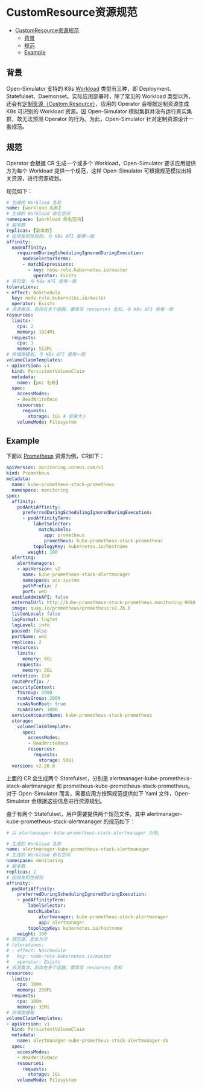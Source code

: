 # CustomResource资源规范

- [CustomResource资源规范](#customresource资源规范)
  - [背景](#背景)
  - [规范](#规范)
  - [Example](#example)

## 背景

Open-Simulator 支持的 K8s [Workload](https://kubernetes.io/zh/docs/concepts/workloads/) 类型有三种，即 Deployment、Statefulset、Daemonset。实际应用部署时，除了常见的 Workload 类型以外，还会有[定制资源（Custom Resource）](https://kubernetes.io/zh/docs/concepts/extend-kubernetes/api-extension/custom-resources/)，应用的 Operator 会根据定制资源生成 K8s 可识别的 Workload 资源。因 Open-Simulator 模拟集群并没有运行真实集群，故无法预测 Operator 的行为。为此，Open-Simulator 针对定制资源设计一套规范。

## 规范

Operator 会根据 CR 生成一个或多个 Workload，Open-Simulator 要求应用提供方为每个 Workload 提供一个规范，这样 Open-Simulator 可根据规范模拟出相关资源，进行资源规划。

规范如下：

```yaml
# 生成的 Workload 名称
name: [workload 名称]
# 生成的 Workload 命名空间
namespace: [workload 命名空间]
# 副本数
replicas: [副本数]
# 应用亲和性规则，与 K8s API 使用一致
affinity:
  nodeAffinity:
    requiredDuringSchedulingIgnoredDuringExecution:
      nodeSelectorTerms:
      - matchExpressions:
        - key: node-role.kubernetes.io/master
          operator: Exists
# 容忍度，与 K8s API 使用一致
tolerations:
- effect: NoSchedule
  key: node-role.kubernetes.io/master
  operator: Exists
# 资源需求。若存在多个容器，需填写 resources 总和。与 K8s API 使用一致
resources:
  limits:
    cpu: 2
    memory: 1024Mi
  requests:
    cpu: 1
    memory: 512Mi
# 存储类模板。与 K8s API 使用一致
volumeClaimTemplates:
- apiVersion: v1
  kind: PersistentVolumeClaim
  metadata:
    name: [pvc 名称]
  spec:
    accessModes:
    - ReadWriteOnce
    resources:
      requests:
        storage: 1Gi # 容量大小
    volumeMode: Filesystem
```

## Example

下面以 [Prometheus](https://github.com/prometheus-operator/prometheus-operator) 资源为例，CR如下：

```yaml
apiVersion: monitoring.coreos.com/v1
kind: Prometheus
metadata:
  name: kube-prometheus-stack-prometheus
  namespace: monitoring
spec:
  affinity:
    podAntiAffinity:
      preferredDuringSchedulingIgnoredDuringExecution:
      - podAffinityTerm:
          labelSelector:
            matchLabels:
              app: prometheus
              prometheus: kube-prometheus-stack-prometheus
          topologyKey: kubernetes.io/hostname
        weight: 100
  alerting:
    alertmanagers:
    - apiVersion: v2
      name: kube-prometheus-stack-alertmanager
      namespace: acs-system
      pathPrefix: /
      port: web
  enableAdminAPI: false
  externalUrl: http://kube-prometheus-stack-prometheus.monitoring:9090
  image: quay.io/prometheus/prometheus:v2.26.0
  listenLocal: false
  logFormat: logfmt
  logLevel: info
  paused: false
  portName: web
  replicas: 2
  resources:
    limits:
      memory: 6Gi
    requests:
      memory: 2Gi
  retention: 15d
  routePrefix: /
  securityContext:
    fsGroup: 2000
    runAsGroup: 2000
    runAsNonRoot: true
    runAsUser: 1000
  serviceAccountName: kube-prometheus-stack-prometheus
  storage:
    volumeClaimTemplate:
      spec:
        accessModes:
        - ReadWriteOnce
        resources:
          requests:
            storage: 50Gi
  version: v2.26.0
```

上面的 CR 会生成两个 Statefulset，分别是 alertmanager-kube-prometheus-stack-alertmanager 和 prometheus-kube-prometheus-stack-prometheus。对于 Open-Simulator 而言，需要应用方按照规范提供如下 Yaml 文件，Open-Simulator 会根据这些信息进行资源规划。

由于有两个 Statefulset，用户需要提供两个规范文件。其中 alertmanager-kube-prometheus-stack-alertmanager 的规范如下：

```yaml
# 以 alertmanager-kube-prometheus-stack-alertmanager 为例。

# 生成的 Workload 名称
name: alertmanager-kube-prometheus-stack-alertmanager
# 生成的 Workload 命名空间
namespace: monitoring
# 副本数
replicas: 2
# 应用亲和性规则
affinity:
  podAntiAffinity:
    preferredDuringSchedulingIgnoredDuringExecution:
    - podAffinityTerm:
        labelSelector:
        matchLabels:
            alertmanager: kube-prometheus-stack-alertmanager
            app: alertmanager
        topologyKey: kubernetes.io/hostname
    weight: 100
# 容忍度。此处为空
# tolerations:
# - effect: NoSchedule
#   key: node-role.kubernetes.io/master
#   operator: Exists
# 资源需求。若存在多个容器，需填写 resources 总和
resources:
  limits:
    cpu: 100m
    memory: 256Mi
  requests:
    cpu: 100m
    memory: 32Mi
# 存储类模板
volumeClaimTemplates:
- apiVersion: v1
  kind: PersistentVolumeClaim
  metadata:
    name: alertmanager-kube-prometheus-stack-alertmanager-db
  spec:
    accessModes:
    - ReadWriteOnce
    resources:
      requests:
        storage: 1Gi
    volumeMode: Filesystem
```